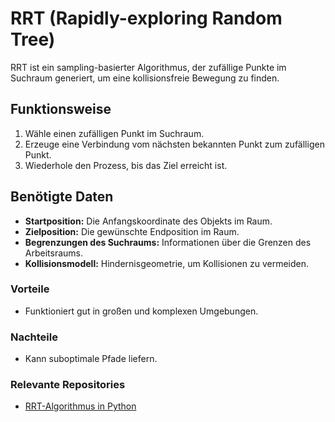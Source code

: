 # RRT (Rapidly-exploring Random Tree)

RRT ist ein sampling-basierter Algorithmus, der zufällige Punkte im Suchraum generiert, um eine kollisionsfreie Bewegung zu finden.

## Funktionsweise
1. Wähle einen zufälligen Punkt im Suchraum.
2. Erzeuge eine Verbindung vom nächsten bekannten Punkt zum zufälligen Punkt.
3. Wiederhole den Prozess, bis das Ziel erreicht ist.

## Benötigte Daten
- **Startposition:** Die Anfangskoordinate des Objekts im Raum.
- **Zielposition:** Die gewünschte Endposition im Raum.
- **Begrenzungen des Suchraums:** Informationen über die Grenzen des Arbeitsraums.
- **Kollisionsmodell:** Hindernisgeometrie, um Kollisionen zu vermeiden.

### Vorteile
- Funktioniert gut in großen und komplexen Umgebungen.

### Nachteile
- Kann suboptimale Pfade liefern.

### Relevante Repositories
- [RRT-Algorithmus in Python](https://github.com/ArianJM/rapidly-exploring-random-trees/tree/master)
